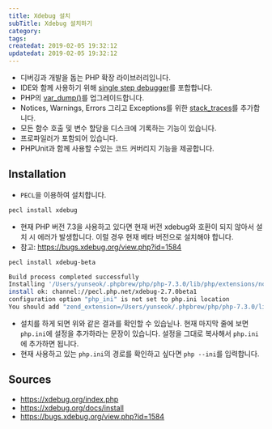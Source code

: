 ```yaml
---
title: Xdebug 설치
subTitle: Xdebug 설치하기
category: 
tags: 
createdat: 2019-02-05 19:32:12
updatedat: 2019-02-05 19:32:12
---
```


* 디버깅과 개발을 돕는 PHP 확장 라이브러리입니다.
* IDE와 함께 사용하기 위해 [single step debugger](https://xdebug.org/docs/remote)를 포합합니다.
* PHP의 [var_dump()](https://xdebug.org/docs/display)를 업그레이드합니다.
* Notices, Warnings, Errors 그리고 Exceptions를 위한
  [stack_traces](https://xdebug.org/docs/stack_trace)를 추가합니다.
* 모든 함수 호출 및 변수 할당을 디스크에 기록하는 기능이 있습니다.
* 프로파일러가 포함되어 있습니다. 
* PHPUnit과 함께 사용할 수있는 코드 커버리지 기능을 제공합니다.

## Installation

* `PECL`을 이용하여 설치합니다.

```bash
pecl install xdebug
```

* 현재 PHP 버전 7.3을 사용하고 있다면 현재 버전 xdebug와 호환이 되지 않아서
  설치 시 에러가 발생합니다. 이럴 경우 현재 베타 버전으로 설치해야 합니다.
* 참고: https://bugs.xdebug.org/view.php?id=1584

```bash
pecl install xdebug-beta
```

```bash
Build process completed successfully
Installing '/Users/yunseok/.phpbrew/php/php-7.3.0/lib/php/extensions/no-debug-non-zts-20180731/xdebug.so'
install ok: channel://pecl.php.net/xdebug-2.7.0beta1
configuration option "php_ini" is not set to php.ini location
You should add "zend_extension=/Users/yunseok/.phpbrew/php/php-7.3.0/lib/php/extensions/no-debug-non-zts-20180731/xdebug.so" to php.ini
```

* 설치를 하게 되면 위와 같은 결과를 확인할 수 있습닏나. 현재 마지막 줄에 보면
  `php.ini`에 설정을 추가하라는 문장이 있습니다. 설정을 그대로 복사해서
  `php.ini`에 추가하면 됩니다.
* 현재 사용하고 있는 `php.ini`의 경로를 확인하고 싶다면 `php --ini`를 
  입력합니다.

## Sources

* https://xdebug.org/index.php
* https://xdebug.org/docs/install
* https://bugs.xdebug.org/view.php?id=1584
